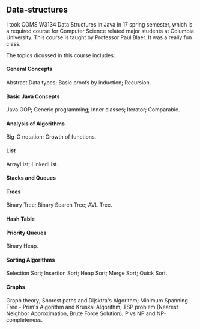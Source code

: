 ## Data-structures
I took COMS W3134 Data Structures in Java in 17 spring semester, which is a required course for Computer Science related major students at Columbia University. This course is taught by Professor Paul Blaer. It was a really fun class.

The topics dicussed in this course includes:

#### General Concepts
Abstract Data types; 
Basic proofs by induction;
Recursion.

#### Basic Java Concepts
Java OOP;
Generic programming;
Inner classes;
Iterator;
Comparable.

#### Analysis of Algorithms
Big-O notation;
Growth of functions.

#### List
ArrayList;
LinkedList.

#### Stacks and Queues

#### Trees
Binary Tree;
Binary Search Tree;
AVL Tree.

#### Hash Table

#### Priority Queues
Binary Heap.

#### Sorting Algorithms
Selection Sort;
Insertion Sort;
Heap Sort;
Merge Sort;
Quick Sort.

#### Graphs
Graph theory;
Shorest paths and Dijsktra's Algorithm;
Minimum Spanning Tree - Prim's Algorithm and Kruskal Algorithm;
TSP problem (Nearest Neighbor Approximation, Brute Force Solution);
P vs NP and NP-completeness.
